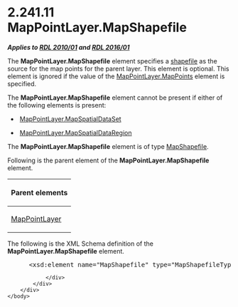 <html dir="LTR" xmlns:mshelp="http://msdn.microsoft.com/mshelp" xmlns:ddue="http://ddue.schemas.microsoft.com/authoring/2003/5" xmlns:xlink="http://www.w3.org/1999/xlink" xmlns:tool="http://www.microsoft.com/tooltip">
    <head>
        <meta http-equiv="Content-Type" content="text/html; CHARSET=utf-8"></meta>
        <meta name="save" content="history"></meta>
        <title>2.241.11 MapPointLayer.MapShapefile</title>
        <xml>
            <mshelp:toctitle title="2.241.11 MapPointLayer.MapShapefile"></mshelp:toctitle>
            <mshelp:rltitle title="[MS-RDL]: MapPointLayer.MapShapefile"></mshelp:rltitle>
            <mshelp:keyword index="A" term="4dbae6d1-7fad-47fb-829b-cccbca07c8f3"></mshelp:keyword>
            <mshelp:attr name="DCSext.ContentType" value="open specification"></mshelp:attr>
            <mshelp:attr name="AssetID" value="4dbae6d1-7fad-47fb-829b-cccbca07c8f3"></mshelp:attr>
            <mshelp:attr name="TopicType" value="kbRef"></mshelp:attr>
            <mshelp:attr name="DCSext.Title" value="[MS-RDL]: MapPointLayer.MapShapefile" />
        </xml>
    </head>
    <body>
        <div id="header">
            <h1 class="heading">2.241.11 MapPointLayer.MapShapefile</h1>
        </div>
        <div id="mainSection">
            <div id="mainBody">
                <div id="allHistory" class="saveHistory"></div>
                <div id="sectionSection0" class="section" name="collapseableSection">
                    

<p><b><i>Applies to </i></b><a href="3428e690-a348-4ec7-8a6a-8efb42d2cdee.html"><b><i>RDL 2010/01</i></b></a><b><i>
and </i></b><a href="52ce3983-2bfc-4e72-9359-42aaf5fe4509.html"><b><i>RDL 2016/01</i></b></a></p>

<p>The <b>MapPointLayer.MapShapefile</b> element specifies a <a href="b2482b3f-74ab-4ca8-a9e5-c07955011743.html#gt_acfac44c-899b-4e09-9b7b-02e9a82d4f50">shapefile</a> as the source for
the map points for the parent layer. This element is optional. This element is
ignored if the value of the <a href="c2ab976f-45a9-4d60-a228-e45942cf4246.html">MapPointLayer.MapPoints</a>
element is specified. </p>

<p>The <b>MapPointLayer.MapShapefile</b> element cannot be
present if either of the following elements is present:</p>

<ul><li><p><span><span> 
</span></span> <a href="50f66e00-ecd7-48a7-9d10-ca15c307dba9.html">MapPointLayer.MapSpatialDataSet</a></p>

</li><li><p><span><span> 
</span></span> <a href="e5028a82-02d1-4155-a9ab-78b7550dda05.html">MapPointLayer.MapSpatialDataRegion</a>
</p>

</li></ul><p>The <b>MapPointLayer.MapShapefile</b> element is of type <a href="1974bea2-bd30-4ed4-8c98-06fd8ec7c9ee.html">MapShapefile</a>.</p>

<p>Following is the parent element of the <b>MapPointLayer.MapShapefile</b>
element.</p>

<table>
 <thead>
  <tr>
   <th>
   <p>Parent elements</p>
   </th>
  </tr>
 </thead>
 <tr>
  <td>
  <p><a href="aa1875f4-9842-4672-86d6-306ba5a075aa.html">MapPointLayer</a></p>
  </td>
 </tr>
</table>

<p>The following is the XML Schema definition of the <b>MapPointLayer.MapShapefile</b>
element.           </p>

<dl>
<dd>
<div><pre> &lt;xsd:element name=&quot;MapShapefile&quot; type=&quot;MapShapefileType&quot; minOccurs=&quot;0&quot; /&gt;
</pre></div>
</dd></dl>


                </div>
            </div>
        </div>
    </body>
</html>